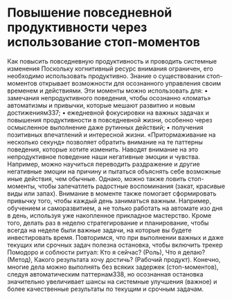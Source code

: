 # Повышение повседневной продуктивности через использование стоп-моментов

Как повысить повседневную продуктивность и проводить системные изменения
Поскольку когнитивный ресурс внимания ограничен, его необходимо использовать продуктивно. Знание о существовании стоп-моментов открывает возможности для осознанного управления своим временем и действиями. Эти моменты можно использовать для:
• замечания непродуктивного поведения, чтобы осознанно «ломать» автоматизмы и привычки, которые мешают развитию и новым достижениям337;
• ежедневной фокусировки на важных задачах и повышения продуктивности в повседневной жизни, особенно через осмысленное выполнение даже рутинных действий;
• получения позитивных впечатлений и интересной жизни. 
«Притормаживание на несколько секунд» позволяет обратить внимание на те паттерны поведения, которые хотите изменить. Наводят внимание на это непродуктивное поведение наши негативные эмоции и чувства. Например, можно научиться переводить раздражение и другие негативные эмоции на причину и пытаться объяснять себе возможные иные действия, чем обычные. Однако, можно также ловить стоп-моменты, чтобы запечатлеть радостные воспоминания (закат, красивые виды или запах). 
Внимание в моменте также помогает сформировать привычку того, чтобы каждый день заниматься важным. Например, обучением и саморазвитием, а не только работать на автомате изо дня в день, используя уже накопленное прикладное мастерство. Кроме того, делать раз в неделю стратегирование и планирование, чтобы всегда на неделе были важные задачи, на которые вы будете инвестировать время. 
Повторимся, что при выполнении важных и даже текущих или срочных задач полезна остановка, чтобы включить трекер Помодоро и соблюсти ритуал: Кто я сейчас? (Роль), Что я делаю? (Метод), Какого результата хочу достичь? (Рабочий продукт). Конечно, многие дела можно выполнять без всяких задержек (стоп-моментов), следуя автоматическим паттернам338, но осознанная остановка значительно увеличивает шансы на системные улучшения (важное) и более качественные результаты по текущим и срочным задачам.
